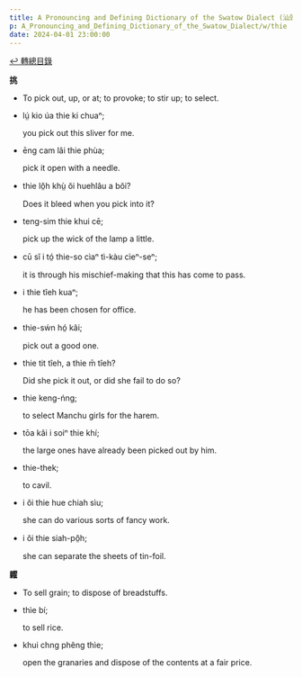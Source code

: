 ```yaml
---
title: A Pronouncing and Defining Dictionary of the Swatow Dialect (汕頭方言音義字典) / thie
p: A_Pronouncing_and_Defining_Dictionary_of_the_Swatow_Dialect/w/thie
date: 2024-04-01 23:00:00
---
```


[↩️ 轉總目錄](/A_Pronouncing_and_Defining_Dictionary_of_the_Swatow_Dialect)


**挑**
- To pick out, up, or at; to provoke; to stir up; to select.

- lṳ́ kio úa thie ki chuaⁿ;

  you pick out this sliver for me.

- ēng cam lâi thie phùa;

  pick it open with a needle.

- thie lô̤h khṳ̀ ŏi huehlâu a bŏi?

  Does it bleed when you pick into it?

- teng-sim thie khui cē;

  pick up the wick of the lamp a little.

- cū sĭ i tó̤ thie-so cìaⁿ tì-kàu cìeⁿ-seⁿ;

  it is through his mischief-making that this has come to pass.

- i thie tîeh kuaⁿ;

  he has been chosen for office.

- thie-sẃn hó̤ kâi;

  pick out a good one.

- thie tit tîeh, a thie m̄ tîeh?

  Did she pick it out, or did she fail to do so?

- thie keng-ńng;

  to select Manchu girls for the harem.

- tōa kâi i soiⁿ thie khí;

  the large ones have already been picked out by him.

- thie-thek;

  to cavil.

- i ŏi thie hue chiah sìu;

  she can do various sorts of fancy work.

- i ŏi thie siah-pô̤h;

  she can separate the sheets of tin-foil.

**糶**
- To sell grain; to dispose of breadstuffs.

- thìe bí;

  to sell rice.

- khui chng phêng thìe;

  open the granaries and dispose of the contents at a fair price.